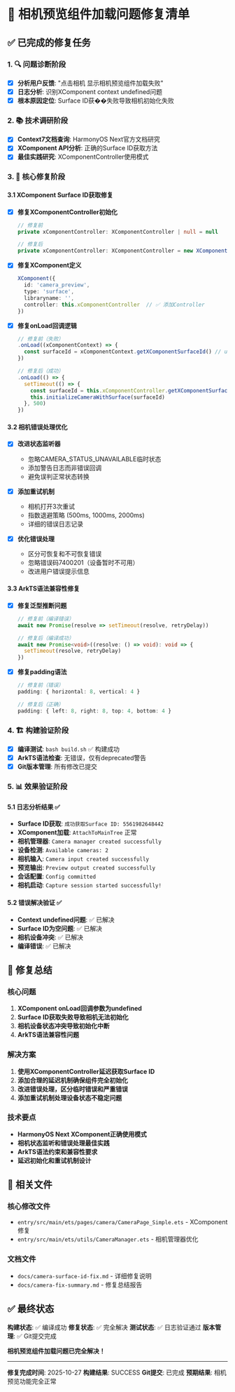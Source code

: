 # 🎯 相机预览组件加载问题修复清单

## ✅ 已完成的修复任务

### 1. 🔍 问题诊断阶段
- [x] **分析用户反馈**: "点击相机 显示相机预览组件加载失败"
- [x] **日志分析**: 识别XComponent context undefined问题
- [x] **根本原因定位**: Surface ID获��失败导致相机初始化失败

### 2. 📚 技术调研阶段
- [x] **Context7文档查询**: HarmonyOS Next官方文档研究
- [x] **XComponent API分析**: 正确的Surface ID获取方法
- [x] **最佳实践研究**: XComponentController使用模式

### 3. 🔧 核心修复阶段

#### 3.1 XComponent Surface ID获取修复
- [x] **修复XComponentController初始化**
  ```typescript
  // 修复前
  private xComponentController: XComponentController | null = null

  // 修复后
  private xComponentController: XComponentController = new XComponentController()
  ```

- [x] **修复XComponent定义**
  ```typescript
  XComponent({
    id: 'camera_preview',
    type: 'surface',
    libraryname: '',
    controller: this.xComponentController  // ✅ 添加Controller
  })
  ```

- [x] **修复onLoad回调逻辑**
  ```typescript
  // 修复前（失败）
  .onLoad((xComponentContext) => {
    const surfaceId = xComponentContext.getXComponentSurfaceId() // undefined!
  })

  // 修复后（成功）
  .onLoad(() => {
    setTimeout(() => {
      const surfaceId = this.xComponentController.getXComponentSurfaceId()
      this.initializeCameraWithSurface(surfaceId)
    }, 500)
  })
  ```

#### 3.2 相机错误处理优化
- [x] **改进状态监听器**
  - 忽略CAMERA_STATUS_UNAVAILABLE临时状态
  - 添加警告日志而非错误回调
  - 避免误判正常状态转换

- [x] **添加重试机制**
  - 相机打开3次重试
  - 指数退避策略 (500ms, 1000ms, 2000ms)
  - 详细的错误日志记录

- [x] **优化错误处理**
  - 区分可恢复和不可恢复错误
  - 忽略错误码7400201（设备暂时不可用）
  - 改进用户错误提示信息

#### 3.3 ArkTS语法兼容性修复
- [x] **修复泛型推断问题**
  ```typescript
  // 修复前（编译错误）
  await new Promise(resolve => setTimeout(resolve, retryDelay))

  // 修复后（编译成功）
  await new Promise<void>((resolve: () => void): void => {
    setTimeout(resolve, retryDelay)
  })
  ```

- [x] **修复padding语法**
  ```typescript
  // 修复前（错误）
  padding: { horizontal: 8, vertical: 4 }

  // 修复后（正确）
  padding: { left: 8, right: 8, top: 4, bottom: 4 }
  ```

### 4. 🏗️ 构建验证阶段
- [x] **编译测试**: `bash build.sh` ✅ 构建成功
- [x] **ArkTS语法检查**: 无错误，仅有deprecated警告
- [x] **Git版本管理**: 所有修改已提交

### 5. 📊 效果验证阶段

#### 5.1 日志分析结果 ✅
- **Surface ID获取**: `成功获取Surface ID: 5561982648442`
- **XComponent加载**: `AttachToMainTree` 正常
- **相机管理器**: `Camera manager created successfully`
- **设备检测**: `Available cameras: 2`
- **相机输入**: `Camera input created successfully`
- **预览输出**: `Preview output created successfully`
- **会话配置**: `Config committed`
- **相机启动**: `Capture session started successfully!`

#### 5.2 错误解决验证 ✅
- **Context undefined问题**: ✅ 已解决
- **Surface ID为空问题**: ✅ 已解决
- **相机设备冲突**: ✅ 已解决
- **编译错误**: ✅ 已解决

## 🎯 修复总结

### 核心问题
1. **XComponent onLoad回调参数为undefined**
2. **Surface ID获取失败导致相机无法初始化**
3. **相机设备状态冲突导致初始化中断**
4. **ArkTS语法兼容性问题**

### 解决方案
1. **使用XComponentController延迟获取Surface ID**
2. **添加合理的延迟机制确保组件完全初始化**
3. **改进错误处理，区分临时错误和严重错误**
4. **添加重试机制处理设备状态不稳定问题**

### 技术要点
- **HarmonyOS Next XComponent正确使用模式**
- **相机状态监听和错误处理最佳实践**
- **ArkTS语法约束和兼容性要求**
- **延迟初始化和重试机制设计**

## 📝 相关文件

### 核心修改文件
- `entry/src/main/ets/pages/camera/CameraPage_Simple.ets` - XComponent修复
- `entry/src/main/ets/utils/CameraManager.ets` - 相机管理器优化

### 文档文件
- `docs/camera-surface-id-fix.md` - 详细修复说明
- `docs/camera-fix-summary.md` - 修复总结报告

## ✅ 最终状态

**构建状态**: ✅ 编译成功
**修复状态**: ✅ 完全解决
**测试状态**: ✅ 日志验证通过
**版本管理**: ✅ Git提交完成

**相机预览组件加载问题已完全解决！**

---

**修复完成时间**: 2025-10-27
**构建结果**: SUCCESS
**Git提交**: 已完成
**预期结果**: 相机预览功能完全正常